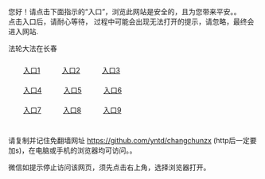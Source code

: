 您好！请点击下面指示的“入口”，浏览此网站是安全的，且为您带来平安。。 <br/>
点击入口后，请耐心等待， 过程中可能会出现无法打开的提示，请忽略，最终会进入网站. </br>

法轮大法在长春<br/>
<div style="padding:10px"><a style="margin:20px" target="_blank" href="https://d2d7h7y4gzr2c7.cloudfront.net/2Qpsp?asllehyp" id="ccLink1" rel="nofollow">入口1</a> <a target="_blank" style="margin:20px" href="https://d2sghehmdvzkur.cloudfront.net/2Qpsp?olcdavw" id="ccLink2" rel="nofollow">入口2</a> <a style="margin:20px" target="_blank" href="https://d3p4ec916kd6qs.cloudfront.net/2Qpsp?afnfz" id="ccLink3" rel="nofollow">入口3</a></div>

<div style="padding:10px" ><a style="margin:20px" target="_blank" href="https://d2d7h7y4gzr2c7.cloudfront.net/2Qpsp?asllehyp" id="ccLink4" rel="nofollow">入口4</a> <a style="margin:20px" href="https://d2sghehmdvzkur.cloudfront.net/2Qpsp?olcdavw" target="_blank" id="ccLink5" rel="nofollow">入口5</a> <a style="margin:20px" href="https://d3p4ec916kd6qs.cloudfront.net/2Qpsp?afnfz" target="_blank" id="ccLink6" rel="nofollow">入口6</a></div>

<div style="padding:10px"><a style="margin:20px" target="_blank" href="https://d2d7h7y4gzr2c7.cloudfront.net/2Qpsp?asllehyp" id="ccLink7" rel="nofollow">入口7</a> <a style="margin:20px" href="https://d2sghehmdvzkur.cloudfront.net/2Qpsp?olcdavw" target="_blank" id="ccLink8" rel="nofollow">入口8</a> <a style="margin:20px" target="_blank" href="https://d3p4ec916kd6qs.cloudfront.net/2Qpsp?afnfz" id="ccLink9" rel="nofollow">入口9</a></div>

<br/>



请复制并记住免翻墙网址 https://github.com/yntd/changchunzx (http后一定要加s)，在电脑或手机的浏览器均可访问。。<br/>

微信如提示停止访问该网页，须先点击右上角，选择浏览器打开。

